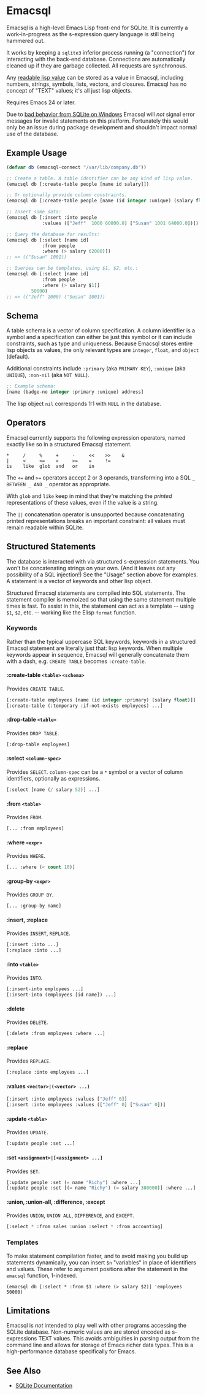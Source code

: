 # Emacsql

Emacsql is a high-level Emacs Lisp front-end for SQLite. It is
currently a work-in-progress as the s-expression query language is
still being hammered out.

It works by keeping a `sqlite3` inferior process running (a
"connection") for interacting with the back-end database. Connections
are automatically cleaned up if they are garbage collected. All
requests are synchronous.

Any [readable lisp value][readable] can be stored as a value in
Emacsql, including numbers, strings, symbols, lists, vectors, and
closures. Emacsql has no concept of "TEXT" values; it's all just lisp
objects.

Requires Emacs 24 or later.

Due to [bad behavior from SQLite on Windows][stderr] Emacsql will
*not* signal error messages for invalid statements on this platform.
Fortunately this would only be an issue during package development and
shouldn't impact normal use of the database.

## Example Usage

```el
(defvar db (emacsql-connect "/var/lib/company.db"))

;; Create a table. A table identifier can be any kind of lisp value.
(emacsql db [:create-table people [name id salary]])

;; Or optionally provide column constraints.
(emacsql db [:create-table people [name (id integer :unique) (salary float)]])

;; Insert some data:
(emacsql db [:insert :into people
             :values (["Jeff"  1000 60000.0] ["Susan" 1001 64000.0])])

;; Query the database for results:
(emacsql db [:select [name id]
             :from people
             :where (> salary 62000)])
;; => (("Susan" 1001))

;; Queries can be templates, using $1, $2, etc.:
(emacsql db [:select [name id]
             :from people
             :where (> salary $1)]
         50000)
;; => (("Jeff" 1000) ("Susan" 1001))
```

## Schema

A table schema is a vector of column specification. A column
identifier is a symbol and a specification can either be just this
symbol or it can include constraints, such as type and uniqueness.
Because Emacsql stores entire lisp objects as values, the only
relevant types are `integer`, `float`, and `object` (default).

Additional constraints include `:primary` (aka `PRIMARY KEY`),
`:unique` (aka `UNIQUE`), `:non-nil` (aka `NOT NULL`).

```el
;; Example schema:
[name (badge-no integer :primary :unique) address]
```

The lisp object `nil` corresponds 1:1 with `NULL` in the database.

## Operators

Emacsql currently supports the following expression operators, named
exactly like so in a structured Emacsql statement.

    *     /     %     +     -     <<    >>    &
    |     <     <=    >     >=    =     !=
    is    like  glob  and   or    in

The `<=` and `>=` operators accept 2 or 3 operands, transforming into
a SQL `_ BETWEEN _ AND _` operator as appropriate.

With `glob` and `like` keep in mind that they're matching the
*printed* representations of these values, even if the value is a
string.

The `||` concatenation operator is unsupported because concatenating
printed representations breaks an important constraint: all values must
remain readable within SQLite.

## Structured Statements

The database is interacted with via structured s-expression
statements. You won't be concatenating strings on your own. (And it
leaves out any possibility of a SQL injection!) See the "Usage"
section above for examples. A statement is a vector of keywords and
other lisp object.

Structured Emacsql statements are compiled into SQL statements. The
statement compiler is memoized so that using the same statement
multiple times is fast. To assist in this, the statement can act as a
template -- using `$1`, `$2`, etc. -- working like the Elisp `format`
function.

### Keywords

Rather than the typical uppercase SQL keywords, keywords in a
structured Emacsql statement are literally just that: lisp keywords.
When multiple keywords appear in sequence, Emacsql will generally
concatenate them with a dash, e.g. `CREATE TABLE` becomes
`:create-table`.

#### :create-table `<table>` `<schema>`

Provides `CREATE TABLE`.

```el
[:create-table employees [name (id integer :primary) (salary float)]]
[:create-table (:temporary :if-not-exists employees) ...]
```

#### :drop-table `<table>`

Provides `DROP TABLE`.

```el
[:drop-table employees]
```

#### :select `<column-spec>`

Provides `SELECT`. `column-spec` can be a `*` symbol or a vector of
column identifiers, optionally as expressions.

```el
[:select [name (/ salary 52)] ...]
```

#### :from `<table>`

Provides `FROM`.

```el
[... :from employees]
```

#### :where `<expr>`

Provides `WHERE`.

```el
[... :where (< count 10)]
```

#### :group-by `<expr>`

Provides `GROUP BY`.

```el
[... :group-by name]
```

#### :insert, :replace

Provides `INSERT`, `REPLACE`.

```el
[:insert :into ...]
[:replace :into ...]
```

#### :into `<table>`

Provides `INTO`.

```el
[:insert-into employees ...]
[:insert-into (employees [id name]) ...]
```

#### :delete

Provides `DELETE`.

```el
[:delete :from employees :where ...]
```

#### :replace

Provides `REPLACE`.

```el
[:replace :into employees ...]
```

#### :values `<vector>|(<vector> ...)`

```el
[:insert :into employees :values ["Jeff" 0]]
[:insert :into employees :values (["Jeff" 0] ["Susan" 0])]
```

#### :update `<table>`

Provides `UPDATE`.

```el
[:update people :set ...]
```

#### :set `<assignment>|[<assignment> ...]`

Provides `SET`.

```el
[:update people :set (= name "Richy") :where ...]
[:update people :set [(= name "Richy") (= salary 300000)] :where ...]
```

#### :union, :union-all, :difference, :except

Provides `UNION`, `UNION ALL`, `DIFFERENCE`, and `EXCEPT`.

```el
[:select * :from sales :union :select * :from accounting]
```

### Templates

To make statement compilation faster, and to avoid making you build up
statements dynamically, you can insert `$n` "variables" in place of
identifiers and values. These refer to argument positions after the
statement in the `emacsql` function, 1-indexed.

    (emacsql db [:select * :from $1 :where (> salary $2)] 'employees 50000)

## Limitations

Emacsql is *not* intended to play well with other programs accessing
the SQLite database. Non-numeric values are are stored encoded as
s-expressions TEXT values. This avoids ambiguities in parsing output
from the command line and allows for storage of Emacs richer data
types. This is a high-performance database specifically for Emacs.

## See Also

 * [SQLite Documentation](https://www.sqlite.org/docs.html)


[readable]: http://nullprogram.com/blog/2013/12/30/#almost_everything_prints_readably
[stderr]: http://thread.gmane.org/gmane.comp.db.sqlite.general/85824
